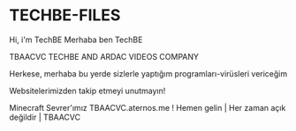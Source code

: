 # TECHBE-FILES
Hi, i'm TechBE
Merhaba ben TechBE


TBAACVC
TECHBE AND ARDAC VIDEOS COMPANY

Herkese, merhaba bu yerde sizlerle yaptığım programları-virüsleri vericeğim

Websitelerimizden takip etmeyi unutmayın!

Minecraft Sevrer'ımız 
TBAACVC.aternos.me !
Hemen gelin 
 | Her zaman açık değildir |
TBAACVC


















